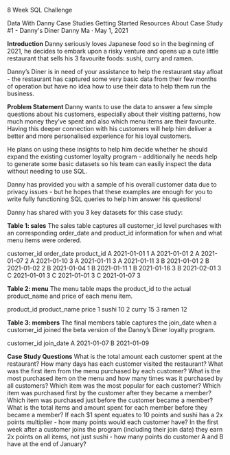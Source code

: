 

8 Week SQL Challenge


Data With Danny Case Studies Getting Started Resources About
Case Study #1 - Danny's Diner
Danny Ma · May 1, 2021



**Introduction**
Danny seriously loves Japanese food so in the beginning of 2021, he decides to embark upon a risky venture and opens up a cute little restaurant that sells his 3 favourite foods: sushi, curry and ramen.

Danny’s Diner is in need of your assistance to help the restaurant stay afloat - the restaurant has captured some very basic data from their few months of operation but have no idea how to use their data to help them run the business.

**Problem Statement**
Danny wants to use the data to answer a few simple questions about his customers, especially about their visiting patterns, how much money they’ve spent and also which menu items are their favourite. Having this deeper connection with his customers will help him deliver a better and more personalised experience for his loyal customers.

He plans on using these insights to help him decide whether he should expand the existing customer loyalty program - additionally he needs help to generate some basic datasets so his team can easily inspect the data without needing to use SQL.

Danny has provided you with a sample of his overall customer data due to privacy issues - but he hopes that these examples are enough for you to write fully functioning SQL queries to help him answer his questions!

Danny has shared with you 3 key datasets for this case study:

**Table 1: sales**
The sales table captures all customer_id level purchases with an corresponding order_date and product_id information for when and what menu items were ordered.

customer_id	order_date	product_id
A	2021-01-01	1
A	2021-01-01	2
A	2021-01-07	2
A	2021-01-10	3
A	2021-01-11	3
A	2021-01-11	3
B	2021-01-01	2
B	2021-01-02	2
B	2021-01-04	1
B	2021-01-11	1
B	2021-01-16	3
B	2021-02-01	3
C	2021-01-01	3
C	2021-01-01	3
C	2021-01-07	3

**Table 2: menu**
The menu table maps the product_id to the actual product_name and price of each menu item.

product_id	product_name	price
1	sushi	10
2	curry	15
3	ramen	12

**Table 3: members**
The final members table captures the join_date when a customer_id joined the beta version of the Danny’s Diner loyalty program.

customer_id	join_date
A	2021-01-07
B	2021-01-09



**Case Study Questions**
What is the total amount each customer spent at the restaurant?
How many days has each customer visited the restaurant?
What was the first item from the menu purchased by each customer?
What is the most purchased item on the menu and how many times was it purchased by all customers?
Which item was the most popular for each customer?
Which item was purchased first by the customer after they became a member?
Which item was purchased just before the customer became a member?
What is the total items and amount spent for each member before they became a member?
If each $1 spent equates to 10 points and sushi has a 2x points multiplier - how many points would each customer have?
In the first week after a customer joins the program (including their join date) they earn 2x points on all items, not just sushi - how many points do customer A and B have at the end of January?






     
